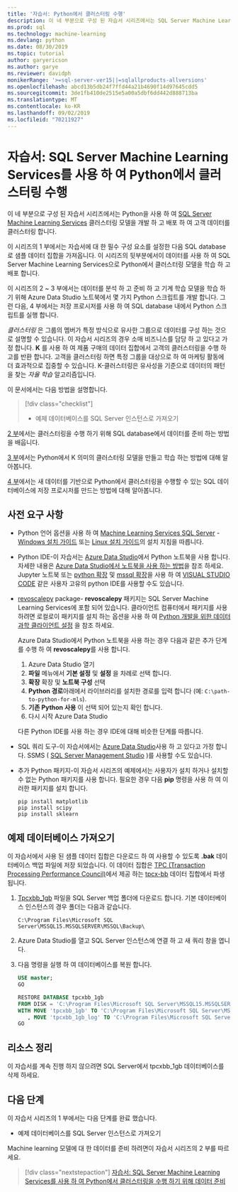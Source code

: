 ```yaml
---
title: '자습서: Python에서 클러스터링 수행'
description: 이 네 부분으로 구성 된 자습서 시리즈에서는 SQL Server Machine Learning Services와 함께 Python을 사용 하 여 SQL database에서 고객의 클러스터링을 수행 합니다.
ms.prod: sql
ms.technology: machine-learning
ms.devlang: python
ms.date: 08/30/2019
ms.topic: tutorial
author: garyericson
ms.author: garye
ms.reviewer: davidph
monikerRange: '>=sql-server-ver15||=sqlallproducts-allversions'
ms.openlocfilehash: abcd13b5db24f7ffd44a21b4690f14d97645cdd5
ms.sourcegitcommit: 3de1fb410de2515e5a00a5dbf6dd442d888713ba
ms.translationtype: MT
ms.contentlocale: ko-KR
ms.lasthandoff: 09/02/2019
ms.locfileid: "70211927"
---
```

# <a name="tutorial-perform-clustering-in-python-with-sql-server-machine-learning-services"></a>자습서: SQL Server Machine Learning Services를 사용 하 여 Python에서 클러스터링 수행

이 네 부분으로 구성 된 자습서 시리즈에서는 Python을 사용 하 여 [SQL Server Machine Learning Services](../what-is-sql-server-machine-learning.md) 클러스터링 모델을 개발 하 고 배포 하 여 고객 데이터를 클러스터링 합니다.

이 시리즈의 1 부에서는 자습서에 대 한 필수 구성 요소를 설정한 다음 SQL database로 샘플 데이터 집합을 가져옵니다. 이 시리즈의 뒷부분에서이 데이터를 사용 하 여 SQL Server Machine Learning Services으로 Python에서 클러스터링 모델을 학습 하 고 배포 합니다.

이 시리즈의 2 ~ 3 부에서는 데이터를 분석 하 고 준비 하 고 기계 학습 모델을 학습 하기 위해 Azure Data Studio 노트북에서 몇 가지 Python 스크립트를 개발 합니다. 그런 다음, 4 부에서는 저장 프로시저를 사용 하 여 SQL database 내에서 Python 스크립트를 실행 합니다.

*클러스터링* 은 그룹의 멤버가 특정 방식으로 유사한 그룹으로 데이터를 구성 하는 것으로 설명할 수 있습니다. 이 자습서 시리즈의 경우 소매 비즈니스를 담당 하 고 있다고 가정 합니다. **K** 를 사용 하 여 제품 구매의 데이터 집합에서 고객의 클러스터링을 수행 하 고를 반환 합니다. 고객을 클러스터링 하면 특정 그룹을 대상으로 하 여 마케팅 활동에 더 효과적으로 집중할 수 있습니다.
K-클러스터링은 유사성을 기준으로 데이터의 패턴을 찾는 *자율 학습* 알고리즘입니다.

이 문서에서는 다음 방법을 설명합니다.

> [!div class="checklist"]
> * 예제 데이터베이스를 SQL Server 인스턴스로 가져오기

[2 부](tutorial-python-clustering-model-prepare-data.md)에서는 클러스터링을 수행 하기 위해 SQL database에서 데이터를 준비 하는 방법을 배웁니다.

[3 부](tutorial-python-clustering-model-build.md)에서는 Python에서 K 의미의 클러스터링 모델을 만들고 학습 하는 방법에 대해 알아봅니다.

[4 부](tutorial-python-clustering-model-deploy.md)에서는 새 데이터를 기반으로 Python에서 클러스터링을 수행할 수 있는 SQL 데이터베이스에 저장 프로시저를 만드는 방법에 대해 알아봅니다.

## <a name="prerequisites"></a>사전 요구 사항

* Python 언어 옵션을 사용 하 여 [Machine Learning Services SQL Server](../what-is-sql-server-machine-learning.md) - [Windows 설치 가이드](../install/sql-machine-learning-services-windows-install.md) 또는 [Linux 설치 가이드](https://docs.microsoft.com/sql/linux/sql-server-linux-setup-machine-learning?toc=%2fsql%2fadvanced-analytics%2ftoc.json&view=sql-server-linux-ver15)의 설치 지침을 따릅니다.

* Python IDE-이 자습서는 [Azure Data Studio](../../azure-data-studio/what-is.md)에서 Python 노트북을 사용 합니다. 자세한 내용은 [Azure Data Studio에서 노트북을 사용 하는 방법](../../azure-data-studio/sql-notebooks.md)을 참조 하세요. Jupyter 노트북 또는 [python 확장](https://marketplace.visualstudio.com/items?itemName=ms-python.python) 및 [mssql 확장](https://marketplace.visualstudio.com/items?itemName=ms-mssql.mssql)을 사용 하 여 [VISUAL STUDIO CODE](https://code.visualstudio.com/docs) 같은 사용자 고유의 python IDE를 사용할 수도 있습니다.

* [revoscalepy](https://docs.microsoft.com/machine-learning-server/python-reference/revoscalepy/revoscalepy-package) package- **revoscalepy** 패키지는 SQL Server Machine Learning Services에 포함 되어 있습니다. 클라이언트 컴퓨터에서 패키지를 사용 하려면 로컬로이 패키지를 설치 하는 옵션을 사용 하 여 [Python 개발을 위한 데이터 과학 클라이언트 설정](../python/setup-python-client-tools-sql.md) 을 참조 하세요.

  Azure Data Studio에서 Python 노트북을 사용 하는 경우 다음과 같은 추가 단계를 수행 하 여 **revoscalepy**를 사용 합니다.

  1. Azure Data Studio 열기
  1. **파일** 메뉴에서 **기본 설정** 및 **설정** 을 차례로 선택 합니다.
  1. **확장** 확장 및 **노트북 구성** 선택
  1. **Python 경로**아래에서 라이브러리를 설치한 경로를 입력 합니다 (예: `C:\path-to-python-for-mls`).
  1. **기존 Python 사용** 이 선택 되어 있는지 확인 합니다.
  1. 다시 시작 Azure Data Studio

  다른 Python IDE를 사용 하는 경우 IDE에 대해 비슷한 단계를 따릅니다.

* SQL 쿼리 도구-이 자습서에서는 [Azure Data Studio](../../azure-data-studio/what-is.md)사용 하 고 있다고 가정 합니다. SSMS ( [SQL Server Management Studio](../../ssms/sql-server-management-studio-ssms.md) )를 사용할 수도 있습니다.

* 추가 Python 패키지-이 자습서 시리즈의 예제에서는 사용자가 설치 하거나 설치할 수 없는 Python 패키지를 사용 합니다. 필요한 경우 다음 **pip** 명령을 사용 하 여 이러한 패키지를 설치 합니다.

  ```console
  pip install matplotlib
  pip install scipy
  pip install sklearn
  ```

## <a name="import-the-sample-database"></a>예제 데이터베이스 가져오기

이 자습서에서 사용 된 샘플 데이터 집합은 다운로드 하 여 사용할 수 있도록 **.bak** 데이터베이스 백업 파일에 저장 되었습니다. 이 데이터 집합은 [TPC (Transaction Processing Performance Council)](http://www.tpc.org/default.asp)에서 제공 하는 [tpcx-bb](http://www.tpc.org/tpcx-bb/default.asp) 데이터 집합에서 파생 됩니다.

1. [Tpcxbb_1gb](https://sqlchoice.blob.core.windows.net/sqlchoice/static/tpcxbb_1gb.bak) 파일을 SQL Server 백업 폴더에 다운로드 합니다. 기본 데이터베이스 인스턴스의 경우 폴더는 다음과 같습니다.

   `C:\Program Files\Microsoft SQL Server\MSSQL15.MSSQLSERVER\MSSQL\Backup\`

1. Azure Data Studio를 열고 SQL Server 인스턴스에 연결 하 고 새 쿼리 창을 엽니다.

1. 다음 명령을 실행 하 여 데이터베이스를 복원 합니다.

   ```sql
   USE master;
   GO

   RESTORE DATABASE tpcxbb_1gb
   FROM DISK = 'C:\Program Files\Microsoft SQL Server\MSSQL15.MSSQLSERVER\MSSQL\Backup\tpcxbb_1gb.bak'
   WITH MOVE 'tpcxbb_1gb' TO 'C:\Program Files\Microsoft SQL Server\MSSQL15.MSSQLSERVER\MSSQL\DATA\tpcxbb_1gb.mdf'
      , MOVE 'tpcxbb_1gb_log' TO 'C:\Program Files\Microsoft SQL Server\MSSQL15.MSSQLSERVER\MSSQL\DATA\tpcxbb_1gb.ldf';
   GO
   ```

## <a name="clean-up-resources"></a>리소스 정리

이 자습서를 계속 진행 하지 않으려면 SQL Server에서 tpcxbb_1gb 데이터베이스를 삭제 하세요.

## <a name="next-steps"></a>다음 단계

이 자습서 시리즈의 1 부에서는 다음 단계를 완료 했습니다.

* 예제 데이터베이스를 SQL Server 인스턴스로 가져오기

Machine learning 모델에 대 한 데이터를 준비 하려면이 자습서 시리즈의 2 부를 따르세요.

> [!div class="nextstepaction"]
> [자습서: SQL Server Machine Learning Services를 사용 하 여 Python에서 클러스터링을 수행 하기 위해 데이터 준비](tutorial-python-clustering-model-prepare-data.md)
